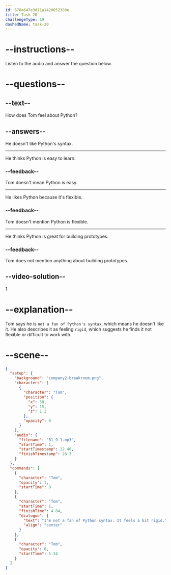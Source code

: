 ```yaml
---
id: 678a647e3d11a1420052380e
title: Task 20
challengeType: 19
dashedName: task-20
---
```


<!-- (audio) Tom: I’m not a fan of Python's syntax—it feels a bit rigid. -->

# --instructions--

Listen to the audio and answer the question below.

# --questions--

## --text--

How does Tom feel about Python?

## --answers--

He doesn't like Python's syntax.

---

He thinks Python is easy to learn.

### --feedback--

Tom doesn't mean Python is easy.

---

He likes Python because it's flexible.

### --feedback--

Tom doesn't mention Python is flexible.

---

He thinks Python is great for building prototypes.

### --feedback--

Tom does not mention anything about building prototypes.

## --video-solution--

1

# --explanation--

Tom says he is `not a fan of Python's syntax`, which means he doesn't like it. He also describes it as feeling `rigid`, which suggests he finds it not flexible or difficult to work with.

# --scene--

```json
{
  "setup": {
    "background": "company2-breakroom.png",
    "characters": [
      {
        "character": "Tom",
        "position": {
          "x": 50,
          "y": 15,
          "z": 1.2
        },
        "opacity": 0
      }
    ],
    "audio": {
      "filename": "B1_9-1.mp3",
      "startTime": 1,
      "startTimestamp": 22.46,
      "finishTimestamp": 26.3
    }
  },
  "commands": [
    {
      "character": "Tom",
      "opacity": 1,
      "startTime": 0
    },
    {
      "character": "Tom",
      "startTime": 1,
      "finishTime": 4.84,
      "dialogue": {
        "text": "I'm not a fan of Python syntax. It feels a bit rigid.",
        "align": "center"
      }
    },
    {
      "character": "Tom",
      "opacity": 0,
      "startTime": 5.34
    }
  ]
}
```
